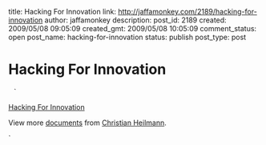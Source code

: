 title: Hacking For Innovation
link: http://jaffamonkey.com/2189/hacking-for-innovation
author: jaffamonkey
description: 
post_id: 2189
created: 2009/05/08 09:05:09
created_gmt: 2009/05/08 10:05:09
comment_status: open
post_name: hacking-for-innovation
status: publish
post_type: post

# Hacking For Innovation

` ` `

[Hacking For Innovation](http://www.slideshare.net/cheilmann/hacking-for-innovation-presentation)

View more [documents](http://www.slideshare.net/) from [Christian Heilmann](http://www.slideshare.net/cheilmann).

`